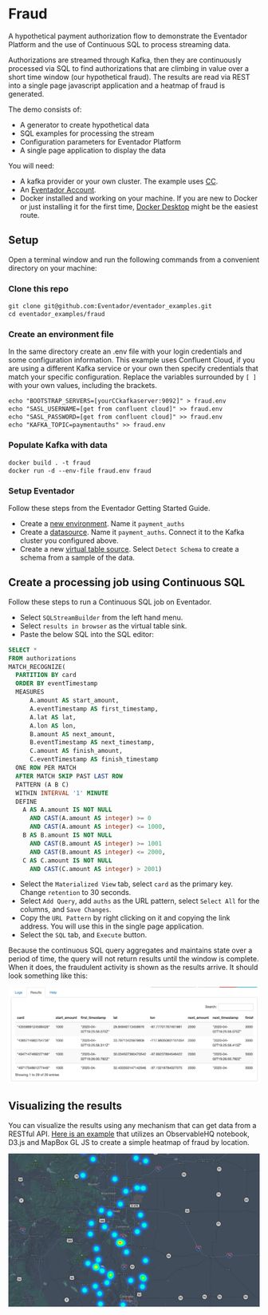 # Fraud
A hypothetical payment authorization flow to demonstrate the Eventador Platform and the use of Continuous SQL to process streaming data.

Authorizations are streamed through Kafka, then they are continuously processed via SQL to find authorizations that are climbing in value over a short time window (our hypothetical fraud). The results are read via REST into a single page javascript application and a heatmap of fraud is generated.

The demo consists of:

- A generator to create hypothetical data
- SQL examples for processing the stream
- Configuration parameters for Eventador Platform
- A single page application to display the data

You will need:

- A kafka provider or your own cluster. The example uses [CC](https://confluent.cloud/login).
- An [Eventador Account](https://eventador.cloud/register).
- Docker installed and working on your machine. If you are new to Docker or just installing it for the first time, [Docker Desktop](https://www.docker.com/products/docker-desktop) might be the easiest route.

## Setup

Open a terminal window and run the following commands from a convenient directory on your machine:

### Clone this repo
```
git clone git@github.com:Eventador/eventador_examples.git
cd eventador_examples/fraud
```

### Create an environment file
In the same directory create an .env file with your login credentials and some configuration information. This example uses Confluent Cloud, if you are using a different Kafka service or your own then specify credentials that match your specific configuration. Replace the variables surrounded by `[ ]` with your own values, including the brackets.
```
echo "BOOTSTRAP_SERVERS=[yourCCkafkaserver:9092]" > fraud.env
echo "SASL_USERNAME=[get from confluent cloud]" >> fraud.env
echo "SASL_PASSWORD=[get from confluent cloud]" >> fraud.env
echo "KAFKA_TOPIC=paymentauths" >> fraud.env
```

### Populate Kafka with data
```
docker build . -t fraud
docker run -d --env-file fraud.env fraud
```

### Setup Eventador
Follow these steps from the Eventador Getting Started Guide.

- Create a [new environment](https://docs.eventador.io/sqlstreambuilder/ssb_getting_started/#1-create-a-cloud-environment). Name it `payment_auths`
- Create a [datasource](https://docs.eventador.io/sqlstreambuilder/ssb_getting_started/#2-create-a-data-source). Name it `payment_auths`. Connect it to the Kafka cluster you configured above.
- Create a new [virtual table source](https://docs.eventador.io/sqlstreambuilder/ssb_getting_started/#3-create-virtual-table-as-a-source). Select `Detect Schema` to create a schema from a sample of the data.

## Create a processing job using Continuous SQL

Follow these steps to run a Continuous SQL job on Eventador.

- Select `SQLStreamBuilder` from the left hand menu.
- Select `results in browser` as the virtual table sink.
- Paste the below SQL into the SQL editor:

```SQL
SELECT *
FROM authorizations
MATCH_RECOGNIZE(
  PARTITION BY card
  ORDER BY eventTimestamp
  MEASURES
      A.amount AS start_amount,
      A.eventTimestamp AS first_timestamp,
      A.lat AS lat,
      A.lon AS lon,
      B.amount AS next_amount,
      B.eventTimestamp AS next_timestamp,
      C.amount AS finish_amount,
      C.eventTimestamp AS finish_timestamp
  ONE ROW PER MATCH
  AFTER MATCH SKIP PAST LAST ROW
  PATTERN (A B C)
  WITHIN INTERVAL '1' MINUTE
  DEFINE
    A AS A.amount IS NOT NULL
      AND CAST(A.amount AS integer) >= 0
      AND CAST(A.amount AS integer) <= 1000,
    B AS B.amount IS NOT NULL
      AND CAST(B.amount AS integer) >= 1001
      AND CAST(B.amount AS integer) <= 2000,
    C AS C.amount IS NOT NULL
      AND CAST(C.amount AS integer) > 2001)
```

- Select the `Materialized View` tab, select `card` as the primary key. Change `retention` to 30 seconds.
- Select `Add Query`, add `auths` as the URL pattern, select `Select All` for the columns, and `Save Changes`.
- Copy the `URL Pattern` by right clicking on it and copying the link address. You will use this in the single page application.
- Select the `SQL` tab, and `Execute` button.


Because the continuous SQL query aggregates and maintains state over a period of time, the query will not return results until the window is complete. When it does, the fraudulent activity is shown as the results arrive. It should look something like this:

![img](img/ssb_snap.png)


## Visualizing the results

You can visualize the results using any mechanism that can get data from a RESTful API. [Here is an example](https://observablehq.com/@kgorman/untitled) that utilizes an ObservableHQ notebook, D3.js and MapBox GL JS to create a simple heatmap of fraud by location.

![img2](img/heatmap.png)
